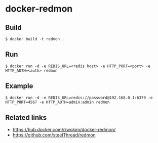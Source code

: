# docker-redmon

## Build

```
$ docker build -t redmon .
```

## Run

```
$ docker run -d -e REDIS_URL=<redis host> -e HTTP_PORT=<port> -e HTTP_AUTH=<auth> redmon
```

## Example

```
$ docker run -d -e REDIS_URL=redis://password@192.168.0.1:6379 -e HTTP_PORT=4567 -e HTTP_AUTH=admin:admin redmon
```

## Related links

- https://hub.docker.com/r/wokim/docker-redmon/
- https://github.com/steelThread/redmon
